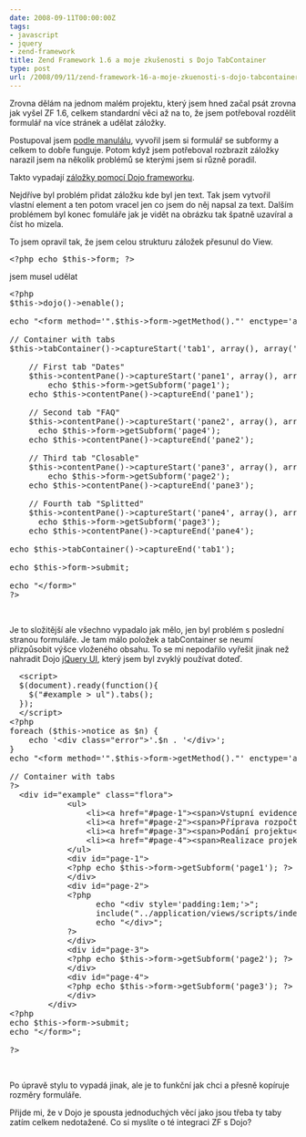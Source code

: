 ```yaml
---
date: 2008-09-11T00:00:00Z
tags:
- javascript
- jquery
- zend-framework
title: Zend Framework 1.6 a moje zkušenosti s Dojo TabContainer
type: post
url: /2008/09/11/zend-framework-16-a-moje-zkuenosti-s-dojo-tabcontainer/
---
```


Zrovna dělám na jednom malém projektu, který jsem hned začal psát zrovna jak vyšel ZF 1.6, celkem standardní věci až na to, že jsem potřeboval rozdělit formulář na více stránek a udělat záložky.

Postupoval jsem <a href="https://framework.zend.com/manual/en/zend.dojo.form.html#zend.dojo.form.decorators.dijitContainer">podle manulálu</a>, vyvořil jsem si formulář se subformy a celkem to dobře funguje. Potom když jsem potřeboval rozbrazit záložky narazil jsem na několik problémů se kterými jsem si různě poradil.

Takto vypadají <a href="https://dojotoolkit.org/book/dojo-book-0-9/part-2-dijit/layout/tab-container">záložky pomocí Dojo frameworku</a>.

<a href="https://blog.prskavec.net/wp-content/uploads/2008/09/image.png"></a>

Nejdříve byl problém přidat záložku kde byl jen text. Tak jsem vytvořil vlastní element a ten potom vracel jen co jsem do něj napsal za text. Dalším problémem byl konec fomuláře jak je vidět na obrázku tak špatně uzavíral a číst ho mizela.

<a href="https://blog.prskavec.net/wp-content/uploads/2008/09/image1.png"></a>

To jsem opravil tak, že jsem celou strukturu záložek přesunul do View.
<pre name='code' class='php'>
&lt;?php echo $this-&gt;form; ?&gt;
</pre>
jsem musel udělat
<pre name='code' class='php'>
&lt;?php
$this-&gt;dojo()-&gt;enable();

echo "&lt;form method='".$this-&gt;form-&gt;getMethod()."' enctype='application/x-www-form-urlencoded' &gt;";

// Container with tabs
$this-&gt;tabContainer()-&gt;captureStart('tab1', array(), array('style' =&gt; 'width:950px;height:800px;'));

    // First tab "Dates"
    $this-&gt;contentPane()-&gt;captureStart('pane1', array(), array('title' =&gt; 'Vstupní evidence'));
        echo $this-&gt;form-&gt;getSubform('page1');
    echo $this-&gt;contentPane()-&gt;captureEnd('pane1');

    // Second tab "FAQ"
    $this-&gt;contentPane()-&gt;captureStart('pane2', array(), array('title' =&gt; 'Příprava rozpočtu'));
      echo $this-&gt;form-&gt;getSubform('page4');     
    echo $this-&gt;contentPane()-&gt;captureEnd('pane2');

    // Third tab "Closable"
    $this-&gt;contentPane()-&gt;captureStart('pane3', array(), array('title' =&gt; 'Podání projektu'));
        echo $this-&gt;form-&gt;getSubform('page2');
    echo $this-&gt;contentPane()-&gt;captureEnd('pane3');

    // Fourth tab "Splitted"
    $this-&gt;contentPane()-&gt;captureStart('pane4', array(), array('title' =&gt; 'Realizace projektu'));
      echo $this-&gt;form-&gt;getSubform('page3');
    echo $this-&gt;contentPane()-&gt;captureEnd('pane4');

echo $this-&gt;tabContainer()-&gt;captureEnd('tab1');

echo $this-&gt;form-&gt;submit;

echo "&lt;/form&gt;"
?&gt;
</pre>
 

Je to složitější ale všechno vypadalo jak mělo, jen byl problém s poslední stranou formuláře. Je tam málo položek a tabContainer se neumí přizpůsobit výšce vloženého obsahu. To se mi nepodařilo vyřešit jinak než nahradit Dojo <a href="https://docs.jquery.com/UI/Tabs">jQuery UI</a>, který jsem byl zvyklý používat doteď.
<pre name='code' class='php'>
  &lt;script&gt;
  $(document).ready(function(){
    $("#example &gt; ul").tabs();
  });
  &lt;/script&gt;
&lt;?php
foreach ($this-&gt;notice as $n) {
    echo '&lt;div class="error"&gt;'.$n . '&lt;/div&gt;';
}
echo "&lt;form method='".$this-&gt;form-&gt;getMethod()."' enctype='application/x-www-form-urlencoded' &gt;";

// Container with tabs
?&gt;
  &lt;div id="example" class="flora"&gt;
            &lt;ul&gt;
                &lt;li&gt;&lt;a href="#page-1"&gt;&lt;span&gt;Vstupní evidence&lt;/span&gt;&lt;/a&gt;&lt;/li&gt;
                &lt;li&gt;&lt;a href="#page-2"&gt;&lt;span&gt;Příprava rozpočtu&lt;/span&gt;&lt;/a&gt;&lt;/li&gt;
                &lt;li&gt;&lt;a href="#page-3"&gt;&lt;span&gt;Podání projektu&lt;/span&gt;&lt;/a&gt;&lt;/li&gt;
                &lt;li&gt;&lt;a href="#page-4"&gt;&lt;span&gt;Realizace projektu&lt;/span&gt;&lt;/a&gt;&lt;/li&gt;
            &lt;/ul&gt;
            &lt;div id="page-1"&gt;
            &lt;?php echo $this-&gt;form-&gt;getSubform('page1'); ?&gt;
            &lt;/div&gt;
            &lt;div id="page-2"&gt;
            &lt;?php
                  echo "&lt;div style='padding:1em;'&gt;";
                  include("../application/views/scripts/index/rozpocet.phtml");
                  echo "&lt;/div&gt;";
            ?&gt;
            &lt;/div&gt;
            &lt;div id="page-3"&gt;
            &lt;?php echo $this-&gt;form-&gt;getSubform('page2'); ?&gt;
            &lt;/div&gt;
            &lt;div id="page-4"&gt;
            &lt;?php echo $this-&gt;form-&gt;getSubform('page3'); ?&gt;
            &lt;/div&gt;
        &lt;/div&gt;
&lt;?php
echo $this-&gt;form-&gt;submit;
echo "&lt;/form&gt;";

?&gt;
</pre>
 

Po úpravě stylu to vypadá jinak, ale je to funkční jak chci a přesně kopíruje rozměry formuláře. 

<a href="https://blog.prskavec.net/wp-content/uploads/2008/09/image2.png"></a>

Přijde mi, že v Dojo je spousta jednoduchých věcí jako jsou třeba ty taby zatím celkem nedotažené. Co si myslíte o té integraci ZF s Dojo?
